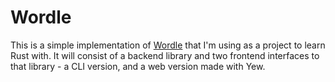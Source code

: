 # Wordle

This is a simple implementation of [Wordle](https://www.nytimes.com/games/wordle/index.html) that
I'm using as a project to learn Rust with. It will consist of a backend library and two frontend
interfaces to that library - a CLI version, and a web version made with Yew.

